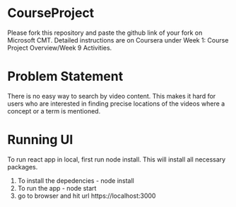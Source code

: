 # CourseProject

Please fork this repository and paste the github link of your fork on Microsoft CMT. Detailed instructions are on Coursera under Week 1: Course Project Overview/Week 9 Activities.

# Problem Statement

There is no easy way to search by video content. This makes it hard for users who are interested in finding precise locations of the videos where a concept or a term is mentioned.

# Running UI
To run react app in local, first run node install. This will install all necessary packages.
1. To install the depedencies -  node install 
2. To run the app -  node start
3. go to browser and hit url https://localhost:3000
